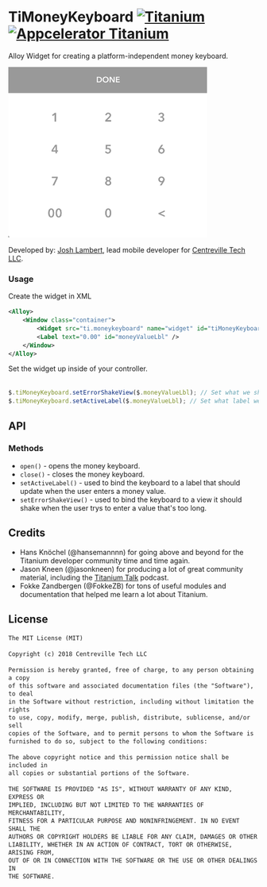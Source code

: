 # TiMoneyKeyboard [![Titanium](http://www-static.appcelerator.com/badges/titanium-git-badge-sq.png)](http://www.appcelerator.com/titanium/) [![Appcelerator Titanium](http://www-static.appcelerator.com/badges/alloy-git-badge-sq.png)](http://www.appcelerator.com/alloy/)

Alloy Widget for creating a platform-independent money keyboard.

![](keyboardPicture.gif)

Developed by: [Josh Lambert](http://joshlambert.co), lead mobile developer for [Centreville Tech LLC](http://centrevilletech.com).

### Usage

Create the widget in XML
```xml
<Alloy>
	<Window class="container">
		<Widget src="ti.moneykeyboard" name="widget" id="tiMoneyKeyboard" />
        <Label text="0.00" id="moneyValueLbl" />
	</Window>
</Alloy>
```

Set the widget up inside of your controller.
```javascript

$.tiMoneyKeyboard.setErrorShakeView($.moneyValueLbl); // Set what we should shake when an error happens.
$.tiMoneyKeyboard.setActiveLabel($.moneyValueLbl); // Set what label we should bind the keyboard to. Must bind before opening/closing the keyboard!

```

## API

### Methods
* `open()` - opens the money keyboard.
* `close()` - closes the money keyboard.
* `setActiveLabel()` - used to bind the keyboard to a label that should update when the user enters a money value.
* `setErrorShakeView()` - used to bind the keyboard to a view it should shake when the user trys to enter a value that's too long.

## Credits

* Hans Knöchel (@hansemannnn) for going above and beyond for the Titanium developer community time and time again.
* Jason Kneen (@jasonkneen) for producing a lot of great community material, including the [Titanium Talk](https://www.appcelerator.com/blog/2017/08/a-new-podcast-for-titanium-developers/) podcast.
* Fokke Zandbergen (@FokkeZB) for tons of useful modules and documentation that helped me learn a lot about Titanium.

## License

    The MIT License (MIT)

    Copyright (c) 2018 Centreville Tech LLC

    Permission is hereby granted, free of charge, to any person obtaining a copy
    of this software and associated documentation files (the "Software"), to deal
    in the Software without restriction, including without limitation the rights
    to use, copy, modify, merge, publish, distribute, sublicense, and/or sell
    copies of the Software, and to permit persons to whom the Software is
    furnished to do so, subject to the following conditions:

    The above copyright notice and this permission notice shall be included in
    all copies or substantial portions of the Software.

    THE SOFTWARE IS PROVIDED "AS IS", WITHOUT WARRANTY OF ANY KIND, EXPRESS OR
    IMPLIED, INCLUDING BUT NOT LIMITED TO THE WARRANTIES OF MERCHANTABILITY,
    FITNESS FOR A PARTICULAR PURPOSE AND NONINFRINGEMENT. IN NO EVENT SHALL THE
    AUTHORS OR COPYRIGHT HOLDERS BE LIABLE FOR ANY CLAIM, DAMAGES OR OTHER
    LIABILITY, WHETHER IN AN ACTION OF CONTRACT, TORT OR OTHERWISE, ARISING FROM,
    OUT OF OR IN CONNECTION WITH THE SOFTWARE OR THE USE OR OTHER DEALINGS IN
    THE SOFTWARE.
